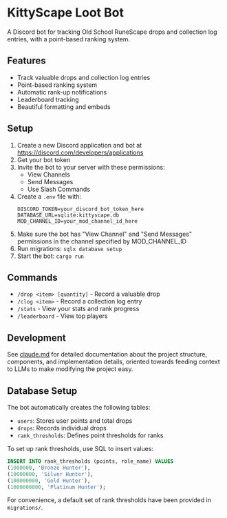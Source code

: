 # KittyScape Loot Bot

A Discord bot for tracking Old School RuneScape drops and collection log entries, with a point-based ranking system.

## Features

- Track valuable drops and collection log entries
- Point-based ranking system
- Automatic rank-up notifications
- Leaderboard tracking
- Beautiful formatting and embeds

## Setup

1. Create a new Discord application and bot at https://discord.com/developers/applications
2. Get your bot token
3. Invite the bot to your server with these permissions:
   - View Channels
   - Send Messages
   - Use Slash Commands
4. Create a `.env` file with:
   ```
   DISCORD_TOKEN=your_discord_bot_token_here
   DATABASE_URL=sqlite:kittyscape.db
   MOD_CHANNEL_ID=your_mod_channel_id_here
   ```
5. Make sure the bot has "View Channel" and "Send Messages" permissions in the channel specified by MOD_CHANNEL_ID
6. Run migrations: `sqlx database setup`
7. Start the bot: `cargo run`

## Commands

- `/drop <item> [quantity]` - Record a valuable drop
- `/clog <item>` - Record a collection log entry
- `/stats` - View your stats and rank progress
- `/leaderboard` - View top players

## Development

See [claude.md](claude.md) for detailed documentation about the project structure, components, and implementation details, oriented towards feeding context to LLMs to make modifying the project easy.

## Database Setup

The bot automatically creates the following tables:
- `users`: Stores user points and total drops
- `drops`: Records individual drops
- `rank_thresholds`: Defines point thresholds for ranks

To set up rank thresholds, use SQL to insert values:
```sql
INSERT INTO rank_thresholds (points, role_name) VALUES
(1000000, 'Bronze Hunter'),
(10000000, 'Silver Hunter'),
(100000000, 'Gold Hunter'),
(1000000000, 'Platinum Hunter');
```
For convenience, a default set of rank thresholds have been provided in `migrations/`.